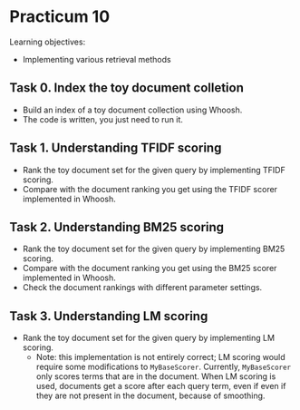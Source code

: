 Practicum 10
============

Learning objectives:

  - Implementing various retrieval methods


## Task 0. Index the toy document colletion

  - Build an index of a toy document collection using Whoosh.
  - The code is written, you just need to run it.
  

## Task 1. Understanding TFIDF scoring

  - Rank the toy document set for the given query by implementing TFIDF scoring.
  - Compare with the document ranking you get using the TFIDF scorer implemented in Whoosh.
  
  
## Task 2. Understanding BM25 scoring
  
  - Rank the toy document set for the given query by implementing BM25 scoring.
  - Compare with the document ranking you get using the BM25 scorer implemented in Whoosh.
  - Check the document rankings with different parameter settings.


## Task 3. Understanding LM scoring
  
  - Rank the toy document set for the given query by implementing LM scoring.
    * Note: this implementation is not entirely correct; LM scoring would require some modifications to `MyBaseScorer`. Currently, `MyBaseScorer` only scores terms that are in the document.  When LM scoring is used, documents get a score after each query term, even if even if they are not present in the document, because of smoothing. 
    
